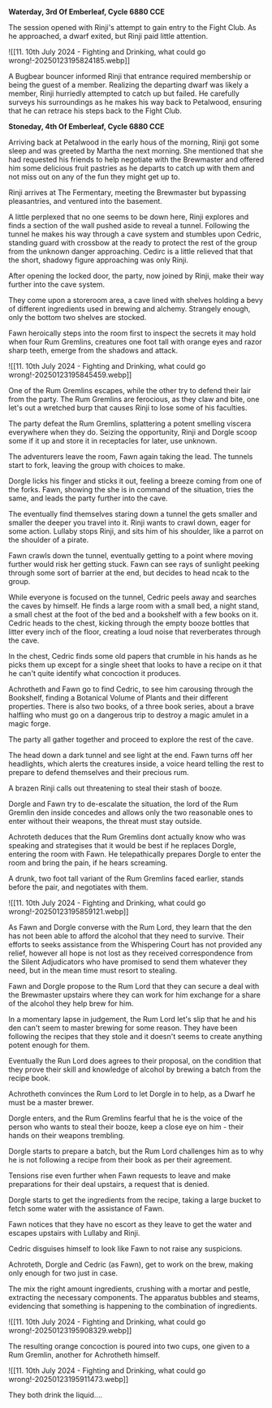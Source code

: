 **Waterday, 3rd Of Emberleaf, Cycle 6880 CCE**

The session opened with Rinji's attempt to gain entry to the Fight Club. As he approached, a dwarf exited, but Rinji paid little attention.

![[11. 10th July 2024 - Fighting and Drinking, what could go wrong!-20250123195824185.webp]]


A Bugbear bouncer informed Rinji that entrance required membership or being the guest of a member. Realizing the departing dwarf was likely a member, Rinji hurriedly attempted to catch up but failed. He carefully surveys his surroundings as he makes his way back to Petalwood, ensuring that he can retrace his steps back to the Fight Club.
 
**Stoneday, 4th Of Emberleaf, Cycle 6880 CCE**
 
Arriving back at Petalwood in the early hous of the morning, Rinji got some sleep and was greeted by Martha the next morning. She mentioned that she had requested his friends to help negotiate with the Brewmaster and offered him some delicious fruit pastries as he departs to catch up with them and not miss out on any of the fun they might get up to.
 
Rinji arrives at The Fermentary, meeting the Brewmaster but bypassing pleasantries, and ventured into the basement.
 
A little perplexed that no one seems to be down here, Rinji explores and finds a section of the wall pushed aside to reveal a tunnel. Following the tunnel he makes his way through a cave system and stumbles upon Cedric, standing guard with crossbow at the ready to protect the rest of the group from the unknown danger approaching. Cedirc is a little relieved that that the short, shadowy figure approaching was only Rinji.
 
After opening the locked door, the party, now joined by Rinji, make their way further into the cave system.
 
They come upon a storeroom area, a cave lined with shelves holding a bevy of different ingredients used in brewing and alchemy. Strangely enough, only the bottom two shelves are stocked.
 
Fawn heroically steps into the room first to inspect the secrets it may hold when four Rum Gremlins, creatures one foot tall with orange eyes and razor sharp teeth, emerge from the shadows and attack.
 
![[11. 10th July 2024 - Fighting and Drinking, what could go wrong!-20250123195845459.webp]]
 
One of the Rum Gremlins escapes, while the other try to defend their lair from the party. The Rum Gremlins are ferocious, as they claw and bite, one let's out a wretched burp that causes Rinji to lose some of his faculties.
 
The party defeat the Rum Gremlins, splattering a potent smelling viscera everywhere when they do. Seizing the opportunity, Rinji and Dorgle scoop some if it up and store it in receptacles for later, use unknown.
 
The adventurers leave the room, Fawn again taking the lead. The tunnels start to fork, leaving the group with choices to make.
 
Dorgle licks his finger and sticks it out, feeling a breeze coming from one of the forks. Fawn, showing the she is in command of the situation, tries the same, and leads the party further into the cave.
 
The eventually find themselves staring down a tunnel the gets smaller and smaller the deeper you travel into it. Rinji wants to crawl down, eager for some action. Lullaby stops Rinji, and sits him of his shoulder, like a parrot on the shoulder of a pirate.
 
Fawn crawls down the tunnel, eventually getting to a point where moving further would risk her getting stuck. Fawn can see rays of sunlight peeking through some sort of barrier at the end, but decides to head ncak to the group.
 
While everyone is focused on the tunnel, Cedric peels away and searches the caves by himself. He finds a large room with a small bed, a night stand, a small chest at the foot of the bed and a bookshelf with a few books on it. Cedric heads to the chest, kicking through the empty booze bottles that litter every inch of the floor, creating a loud noise that reverberates through the cave.
 
In the chest, Cedric finds some old papers that crumble in his hands as he picks them up except for a single sheet that looks to have a recipe on it that he can't quite identify what concoction it produces.
 
Achrotheth and Fawn go to find Cedric, to see him carousing through the Bookshelf, finding a Botanical Volume of Plants and their different properties. There is also two books, of a three book series, about a brave halfling who must go on a dangerous trip to destroy a magic amulet in a magic forge.
 
The party all gather together and proceed to explore the rest of the cave.
 
The head down a dark tunnel and see light at the end. Fawn turns off her headlights, which alerts the creatures inside, a voice heard telling the rest to prepare to defend themselves and their precious rum.
 
A brazen Rinji calls out threatening to steal their stash of booze.
 
Dorgle and Fawn try to de-escalate the situation, the lord of the Rum Gremlin den inside concedes and allows only the two reasonable ones to enter without their weapons, the threat must stay outside.
 
Achroteth deduces that the Rum Gremlins dont actually know who was speaking and strategises that it would be best if he replaces Dorgle, entering the room with Fawn. He telepathically prepares Dorgle to enter the room and bring the pain, if he hears screaming.
 
A drunk, two foot tall variant of the Rum Gremlins faced earlier, stands before the pair, and negotiates with them.
 
![[11. 10th July 2024 - Fighting and Drinking, what could go wrong!-20250123195859121.webp]]
 
As Fawn and Dorgle converse with the Rum Lord, they learn that the den has not been able to afford the alcohol that they need to survive. Their efforts to seeks assistance from the Whispering Court has not provided any relief, however all hope is not lost as they received correspondence from the Silent Adjudicators who have promised to send them whatever they need, but in the mean time must resort to stealing.
 
Fawn and Dorgle propose to the Rum Lord that they can secure a deal with the Brewmaster upstairs where they can work for him exchange for a share of the alcohol they help brew for him.
 
In a momentary lapse in judgement, the Rum Lord let's slip that he and his den can't seem to master brewing for some reason. They have been following the recipes that they stole and it doesn't seems to create anything potent enough for them.
 
Eventually the Run Lord does agrees to their proposal, on the condition that they prove their skill and knowledge of alcohol by brewing a batch from the recipe book.
 
Achrotheth convinces the Rum Lord to let Dorgle in to help, as a Dwarf he must be a master brewer.
 
Dorgle enters, and the Rum Gremlins fearful that he is the voice of the person who wants to steal their booze, keep a close eye on him - their hands on their weapons trembling.
 
Dorgle starts to prepare a batch, but the Rum Lord challenges him as to why he is not following a recipe from their book as per their agreement.
 
Tensions rise even further when Fawn requests to leave and make preparations for their deal upstairs, a request that is denied.
 
Dorgle starts to get the ingredients from the recipe, taking a large bucket to fetch some water with the assistance of Fawn.
 
Fawn notices that they have no escort as they leave to get the water and escapes upstairs with Lullaby and Rinji.
 
Cedric disguises himself to look like Fawn to not raise any suspicions.
 
Achroteth, Dorgle and Cedric (as Fawn), get to work on the brew, making only enough for two just in case.
 
The mix the right amount ingredients, crushing with a mortar and pestle, extracting the necessary components. The apparatus bubbles and steams, evidencing that something is happening to the combination of ingredients.
 
![[11. 10th July 2024 - Fighting and Drinking, what could go wrong!-20250123195908329.webp]]
 
The resulting orange concoction is poured into two cups, one given to a Rum Gremlin, another for Achrotheth himself.
 
![[11. 10th July 2024 - Fighting and Drinking, what could go wrong!-20250123195911473.webp]]
 
They both drink the liquid....